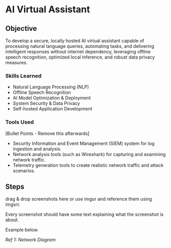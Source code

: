# AI Virtual Assistant

## Objective

To develop a secure, locally hosted AI virtual assistant capable of processing natural language queries, automating tasks, and delivering intelligent responses without internet dependency, leveraging offline speech recognition, optimized local inference, and robust data privacy measures.

### Skills Learned

- Natural Language Processing (NLP)
- Offline Speech Recognition
- AI Model Optimization & Deployment
- System Security & Data Privacy
- Self-hosted Application Development

### Tools Used
[Bullet Points - Remove this afterwards]

- Security Information and Event Management (SIEM) system for log ingestion and analysis.
- Network analysis tools (such as Wireshark) for capturing and examining network traffic.
- Telemetry generation tools to create realistic network traffic and attack scenarios.

## Steps
drag & drop screenshots here or use imgur and reference them using imgsrc

Every screenshot should have some text explaining what the screenshot is about.

Example below.

*Ref 1: Network Diagram*
